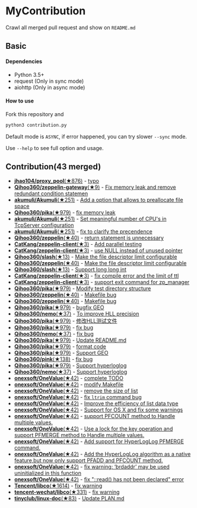 # MyContribution

Crawl all merged pull request and show on `README.md`

## Basic

#### Dependencies

 - Python 3.5+
 - request (Only in sync mode)
 - aiohttp (Only in async mode)

#### How to use

Fork this repository and 

```bash
python3 contribution.py
```

Default mode is `ASYNC`, if error happened, you can try slower `--sync` mode.

Use `--help` to see full option and usage.

## Contribution(43 merged)

* [**jhao104/proxy_pool**(★876)](https://github.com/jhao104/proxy_pool) - [typo](https://github.com/jhao104/proxy_pool/pulls/42)
* [**Qihoo360/zeppelin-gateway**(★9)](https://github.com/Qihoo360/zeppelin-gateway) - [Fix memory leak and remove redundant condition statemen](https://github.com/Qihoo360/zeppelin-gateway/pulls/1)
* [**akumuli/Akumuli**(★251)](https://github.com/akumuli/Akumuli) - [Add a option that allows to preallocate file space](https://github.com/akumuli/Akumuli/pulls/185)
* [**Qihoo360/pika**(★979)](https://github.com/Qihoo360/pika) - [fix memory leak](https://github.com/Qihoo360/pika/pulls/98)
* [**akumuli/Akumuli**(★251)](https://github.com/akumuli/Akumuli) - [Set meaningful number of CPU's in TcpServer configuration](https://github.com/akumuli/Akumuli/pulls/184)
* [**akumuli/Akumuli**(★251)](https://github.com/akumuli/Akumuli) - [fix to clarify the precendence](https://github.com/akumuli/Akumuli/pulls/182)
* [**Qihoo360/zeppelin**(★40)](https://github.com/Qihoo360/zeppelin) - [return statement is unnecessary](https://github.com/Qihoo360/zeppelin/pulls/6)
* [**CatKang/zeppelin-client**(★3)](https://github.com/CatKang/zeppelin-client) - [Add parallel testing](https://github.com/CatKang/zeppelin-client/pulls/4)
* [**CatKang/zeppelin-client**(★3)](https://github.com/CatKang/zeppelin-client) - [use NULL instead of unused pointer](https://github.com/CatKang/zeppelin-client/pulls/3)
* [**Qihoo360/slash**(★13)](https://github.com/Qihoo360/slash) - [Make the file descriptor limit configurable](https://github.com/Qihoo360/slash/pulls/3)
* [**Qihoo360/zeppelin**(★40)](https://github.com/Qihoo360/zeppelin) - [Make the file descriptor limit configurable](https://github.com/Qihoo360/zeppelin/pulls/5)
* [**Qihoo360/slash**(★13)](https://github.com/Qihoo360/slash) - [Support long long int](https://github.com/Qihoo360/slash/pulls/2)
* [**CatKang/zeppelin-client**(★3)](https://github.com/CatKang/zeppelin-client) - [fix compile error and the limit of ttl](https://github.com/CatKang/zeppelin-client/pulls/2)
* [**CatKang/zeppelin-client**(★3)](https://github.com/CatKang/zeppelin-client) - [support exit command for zp_manager](https://github.com/CatKang/zeppelin-client/pulls/1)
* [**Qihoo360/pika**(★979)](https://github.com/Qihoo360/pika) - [Modify test directory structure](https://github.com/Qihoo360/pika/pulls/90)
* [**Qihoo360/zeppelin**(★40)](https://github.com/Qihoo360/zeppelin) - [Makefile bug](https://github.com/Qihoo360/zeppelin/pulls/4)
* [**Qihoo360/zeppelin**(★40)](https://github.com/Qihoo360/zeppelin) - [Makefile bug](https://github.com/Qihoo360/zeppelin/pulls/3)
* [**Qihoo360/pika**(★979)](https://github.com/Qihoo360/pika) - [bugfix GEO](https://github.com/Qihoo360/pika/pulls/77)
* [**Qihoo360/nemo**(★37)](https://github.com/Qihoo360/nemo) - [To improve HLL precision](https://github.com/Qihoo360/nemo/pulls/8)
* [**Qihoo360/pika**(★979)](https://github.com/Qihoo360/pika) - [修改HLL测试文件](https://github.com/Qihoo360/pika/pulls/74)
* [**Qihoo360/pika**(★979)](https://github.com/Qihoo360/pika) - [fix bug](https://github.com/Qihoo360/pika/pulls/72)
* [**Qihoo360/nemo**(★37)](https://github.com/Qihoo360/nemo) - [fix bug](https://github.com/Qihoo360/nemo/pulls/7)
* [**Qihoo360/pika**(★979)](https://github.com/Qihoo360/pika) - [Update README.md](https://github.com/Qihoo360/pika/pulls/71)
* [**Qihoo360/pika**(★979)](https://github.com/Qihoo360/pika) - [format code](https://github.com/Qihoo360/pika/pulls/66)
* [**Qihoo360/pika**(★979)](https://github.com/Qihoo360/pika) - [Support GEO](https://github.com/Qihoo360/pika/pulls/59)
* [**Qihoo360/pink**(★138)](https://github.com/Qihoo360/pink) - [fix bug](https://github.com/Qihoo360/pink/pulls/3)
* [**Qihoo360/pika**(★979)](https://github.com/Qihoo360/pika) - [Support hyperloglog](https://github.com/Qihoo360/pika/pulls/56)
* [**Qihoo360/nemo**(★37)](https://github.com/Qihoo360/nemo) - [Support hyperloglog](https://github.com/Qihoo360/nemo/pulls/6)
* [**onexsoft/OneValue**(★42)](https://github.com/onexsoft/OneValue) - [complete TODO](https://github.com/onexsoft/OneValue/pulls/21)
* [**onexsoft/OneValue**(★42)](https://github.com/onexsoft/OneValue) - [modify Makefile](https://github.com/onexsoft/OneValue/pulls/20)
* [**onexsoft/OneValue**(★42)](https://github.com/onexsoft/OneValue) - [remove the size of list](https://github.com/onexsoft/OneValue/pulls/19)
* [**onexsoft/OneValue**(★42)](https://github.com/onexsoft/OneValue) - [fix `ltrim` command bug](https://github.com/onexsoft/OneValue/pulls/17)
* [**onexsoft/OneValue**(★42)](https://github.com/onexsoft/OneValue) - [Improve the efficiency of list data type](https://github.com/onexsoft/OneValue/pulls/16)
* [**onexsoft/OneValue**(★42)](https://github.com/onexsoft/OneValue) - [Support for OS X and fix some warnings](https://github.com/onexsoft/OneValue/pulls/15)
* [**onexsoft/OneValue**(★42)](https://github.com/onexsoft/OneValue) - [support PFCOUNT method to Handle multiple values.](https://github.com/onexsoft/OneValue/pulls/12)
* [**onexsoft/OneValue**(★42)](https://github.com/onexsoft/OneValue) - [Use a lock for the key operation and support PFMERGE  method  to Handle multiple values.](https://github.com/onexsoft/OneValue/pulls/9)
* [**onexsoft/OneValue**(★42)](https://github.com/onexsoft/OneValue) - [Add support for HyperLogLog PFMERGE command.](https://github.com/onexsoft/OneValue/pulls/8)
* [**onexsoft/OneValue**(★42)](https://github.com/onexsoft/OneValue) - [Add the HyperLogLog algorithm as a native feature,but now only support PFADD and PFCOUNT method.](https://github.com/onexsoft/OneValue/pulls/6)
* [**onexsoft/OneValue**(★42)](https://github.com/onexsoft/OneValue) - [fix warning: ‘brdaddr’ may be used uninitialized in this function](https://github.com/onexsoft/OneValue/pulls/3)
* [**onexsoft/OneValue**(★42)](https://github.com/onexsoft/OneValue) - [fix "::read() has not been declared" error](https://github.com/onexsoft/OneValue/pulls/1)
* [**Tencent/libco**(★1614)](https://github.com/Tencent/libco) - [fix warning](https://github.com/Tencent/libco/pulls/1)
* [**tencent-wechat/libco**(★331)](https://github.com/tencent-wechat/libco) - [fix warning](https://github.com/tencent-wechat/libco/pulls/1)
* [**tinyclub/linux-doc**(★83)](https://github.com/tinyclub/linux-doc) - [Update PLAN.md](https://github.com/tinyclub/linux-doc/pulls/5)
